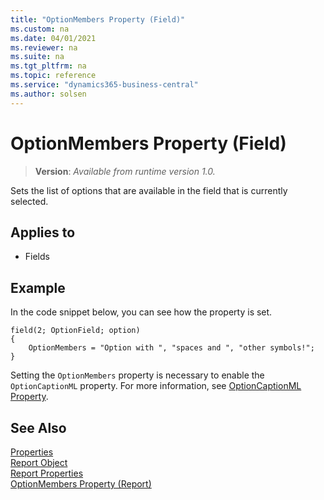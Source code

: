 ```yaml
---
title: "OptionMembers Property (Field)"
ms.custom: na
ms.date: 04/01/2021
ms.reviewer: na
ms.suite: na
ms.tgt_pltfrm: na
ms.topic: reference
ms.service: "dynamics365-business-central"
ms.author: solsen
---
```


# OptionMembers Property (Field)
> **Version**: _Available from runtime version 1.0._

Sets the list of options that are available in the field that is currently selected. 
  
## Applies to  
  
- Fields  

## Example

In the code snippet below, you can see how the property is set.

```AL
field(2; OptionField; option)
{
    OptionMembers = "Option with ", "spaces and ", "other symbols!";
}
```

Setting the `OptionMembers` property is necessary to enable the `OptionCaptionML` property. For more information, see [OptionCaptionML Property](devenv-optioncaptionml-property.md).

## See Also

[Properties](devenv-properties.md)  
[Report Object](../devenv-report-object.md)     
[Report Properties](devenv-report-properties.md)   
[OptionMembers Property (Report)](devenv-optionmembers-report-property.md)